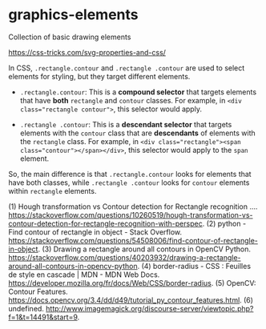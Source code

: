 # graphics-elements
Collection of basic drawing elements

https://css-tricks.com/svg-properties-and-css/

In CSS, `.rectangle.contour` and `.rectangle .contour` are used to select elements for styling, but they target different elements.

- `.rectangle.contour`: This is a **compound selector** that targets elements that have **both** `rectangle` and `contour` classes. For example, in `<div class="rectangle contour">`, this selector would apply.

- `.rectangle .contour`: This is a **descendant selector** that targets elements with the `contour` class that are **descendants** of elements with the `rectangle` class. For example, in `<div class="rectangle"><span class="contour"></span></div>`, this selector would apply to the `span` element.

So, the main difference is that `.rectangle.contour` looks for elements that have both classes, while `.rectangle .contour` looks for `contour` elements within `rectangle` elements.


(1) Hough transformation vs Contour detection for Rectangle recognition .... https://stackoverflow.com/questions/10260519/hough-transformation-vs-contour-detection-for-rectangle-recognition-with-perspec.
(2) python - Find contour of rectangle in object - Stack Overflow. https://stackoverflow.com/questions/54508006/find-contour-of-rectangle-in-object.
(3) Drawing a rectangle around all contours in OpenCV Python. https://stackoverflow.com/questions/40203932/drawing-a-rectangle-around-all-contours-in-opencv-python.
(4) border-radius - CSS : Feuilles de style en cascade | MDN - MDN Web Docs. https://developer.mozilla.org/fr/docs/Web/CSS/border-radius.
(5) OpenCV: Contour Features. https://docs.opencv.org/3.4/dd/d49/tutorial_py_contour_features.html.
(6) undefined. http://www.imagemagick.org/discourse-server/viewtopic.php?f=1&t=14491&start=9.
